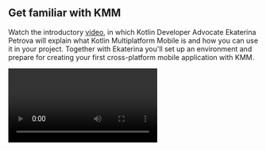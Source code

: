[//]: # (title: Getting started)
[//]: # (auxiliary-id: Getting_started)

## Get familiar with KMM

Watch the introductory [video](https://www.youtube.com/watch?v=mdN6P6RI__k), in which Kotlin Developer Advocate Ekaterina 
Petrova will explain what Kotlin Multiplatform Mobile is and how you can use it in your project. Together with Ekaterina 
you'll set up an environment and prepare for creating your first cross-platform mobile application with KMM.

<video href="mdN6P6RI__k" title="Kotlin Multiplatform Multiverse, Episode 1: Meet KMM!"/>

## Start KMM from scratch

* [Set up your environment for KMM development](setup.md).
* [Create your first KMM application](create-first-app.md) using the IDE wizard.
* [Check the KMM sample projects](samples.md) for inspiration.

## Make an Android application work on iOS

If you already have a mobile application and want to make it cross-platform:

* [Set up your environment for KMM development](setup.md).
* [Make a sample Android application work well on iOS](integrate-in-existing-app.md).
* [Get familiar with architectural guidelines for the KMM application](architect-kmm-app.md).
